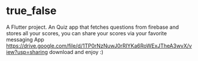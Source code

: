 # true_false

A  Flutter project.
An Quiz app that fetches questions from firebase and stores all your scores,
you can share your scores via your favorite messaging App
https://drive.google.com/file/d/1TP0rNzNuwJ0rRIYKa6RoWExJTheA3wvX/view?usp=sharing download and enjoy :)
